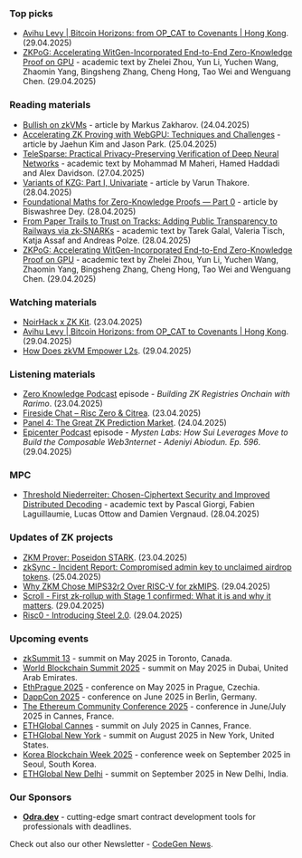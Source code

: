 ### Top picks
* [Avihu Levy | Bitcoin Horizons: from OP_CAT to Covenants | Hong Kong](https://www.youtube.com/watch?v=IF_9xgOmFrk). (29.04.2025)
* [ZKPoG: Accelerating WitGen-Incorporated End-to-End Zero-Knowledge Proof on GPU](https://eprint.iacr.org/2025/765.pdf) - academic text by Zhelei Zhou, Yun Li, Yuchen Wang, Zhaomin Yang, Bingsheng Zhang, Cheng Hong, Tao Wei and Wenguang Chen. (29.04.2025)

### Reading materials 
* [Bullish on zkVMs](https://medium.com/@markuszakharov/bullish-on-zkvms-e680746cfd03) - article by Markus Zakharov. (24.04.2025)
* [Accelerating ZK Proving with WebGPU: Techniques and Challenges](https://blog.zksecurity.xyz/posts/webgpu/) - article by Jaehun Kim and Jason Park. (25.04.2025)
* [TeleSparse: Practical Privacy-Preserving Verification of Deep Neural Networks](https://arxiv.org/pdf/2504.19274) - academic text by Mohammad M Maheri, Hamed Haddadi and Alex Davidson. (27.04.2025)
* [Variants of KZG: Part I, Univariate](https://blog.zksecurity.xyz/posts/kzg-1/) - article by Varun Thakore. (28.04.2025)
* [Foundational Maths for Zero-Knowledge Proofs — Part 0](https://medium.com/@biswashreedey/foundational-maths-for-zero-knowledge-proofs-part-0-a6a9810e69de) - article by Biswashree Dey. (28.04.2025)
* [From Paper Trails to Trust on Tracks: Adding Public Transparency to Railways via zk-SNARKs](https://arxiv.org/pdf/2504.19640) - academic text by  Tarek Galal, Valeria Tisch, Katja Assaf and Andreas Polze. (28.04.2025)
* [ZKPoG: Accelerating WitGen-Incorporated End-to-End Zero-Knowledge Proof on GPU](https://eprint.iacr.org/2025/765.pdf) - academic text by Zhelei Zhou, Yun Li, Yuchen Wang, Zhaomin Yang, Bingsheng Zhang, Cheng Hong, Tao Wei and Wenguang Chen. (29.04.2025)

### Watching materials
* [NoirHack x ZK Kit](https://www.youtube.com/watch?v=jKI60vZkCPY). (23.04.2025)
* [Avihu Levy | Bitcoin Horizons: from OP_CAT to Covenants | Hong Kong](https://www.youtube.com/watch?v=IF_9xgOmFrk). (29.04.2025)
* [How Does zkVM Empower L2s](https://www.youtube.com/watch?v=qn7flgsXBx0). (29.04.2025)

### Listening materials
* [Zero Knowledge Podcast](https://zeroknowledge.fm/podcast/358/) episode - *Building ZK Registries Onchain with Rarimo*. (23.04.2025)
* [Fireside Chat – Risc Zero & Citrea](https://www.youtube.com/watch?v=IGPeQi8nNWU). (23.04.2025)
* [Panel 4: The Great ZK Prediction Market](https://www.youtube.com/watch?v=-EYitK4_rOI). (24.04.2025)
* [Epicenter Podcast](https://www.youtube.com/watch?v=H6MomIN4gi4) episode - *Mysten Labs: How Sui Leverages Move to Build the Composable Web3nternet - Adeniyi Abiodun. Ep. 596*. (29.04.2025)

### MPC
* [Threshold Niederreiter: Chosen-Ciphertext Security and Improved Distributed Decoding](https://eprint.iacr.org/2025/757.pdf) - academic text by Pascal Giorgi, Fabien Laguillaumie, Lucas Ottow and Damien Vergnaud. (28.04.2025)
 
### Updates of ZK projects
* [ZKM Prover: Poseidon STARK](https://www.zkm.io/blog/zkm-prover-poseidon-stark). (23.04.2025)
* [zkSync - Incident Report: Compromised admin key to unclaimed airdrop tokens](https://zksync.mirror.xyz/W5vPDZqEqf2NuwQ5x7SyFnIxqqpE1szAFD69iaaBFnI). (25.04.2025)
* [Why ZKM Chose MIPS32r2 Over RISC-V for zkMIPS](https://www.zkm.io/blog/why-zkm-chose-mips32r2-over-risc-v-for-zkmips). (29.04.2025)
* [Scroll - First zk-rollup with Stage 1 confirmed: What it is and why it matters](https://scroll.io/blog/stage-1-confirmed). (29.04.2025)
* [Risc0 - Introducing Steel 2.0](https://risczero.com/blog/introducing-steel-2.0). (29.04.2025)
 
### Upcoming events
* [zkSummit 13](https://www.zksummit.com/) - summit on May 2025 in Toronto, Canada.
* [World Blockchain Summit 2025](https://hodlsummit.com/dubai2025/) - summit on May 2025 in Dubai, United Arab Emirates.
* [EthPrague 2025](https://ethprague.com/) - conference on May 2025 in Prague, Czechia.
* [DappCon 2025](https://dappcon.io/#about) - conference on June 2025 in Berlin, Germany.
* [The Ethereum Community Conference 2025](https://ethcc.io/) - conference in June/July 2025 in Cannes, France.
* [ETHGlobal Cannes](https://ethglobal.com/events/cannes) - summit on July 2025 in Cannes, France.
* [ETHGlobal New York](https://ethglobal.com/events/newyork2025) - summit on August 2025 in New York, United States.
* [Korea Blockchain Week 2025](https://koreablockchainweek.com/) - conference week on September 2025 in Seoul, South Korea.
* [ETHGlobal New Delhi](https://ethglobal.com/events/newdelhi) - summit on September 2025 in New Delhi, India.

### Our Sponsors
* **[Odra.dev](https://odra.dev)** - cutting-edge smart contract development tools for professionals with deadlines.

Check out also our other Newsletter - [CodeGen News](https://codegen.substack.com/p/codegen-news-for-2025-04-28). 


